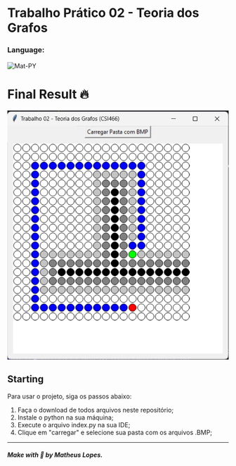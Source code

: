 # Trabalho Prático 02 - Teoria dos Grafos


<div style="display: inline_block">
    <h3>Language:</h3>
    <img align="center" alt="Mat-PY" height="30" src="https://img.shields.io/badge/python-3670A0?style=for-the-badge&logo=python&logoColor=ffdd54">
</div>

# Final Result 🔥 

<img src="final.png" alt="Web Version"/> 

## Starting 

Para usar o projeto, siga os passos abaixo:
1. Faça o download de todos arquivos neste repositório;
2. Instale o python na sua máquina;
3. Execute o arquivo index.py na sua IDE;
4. Clique em "carregar" e selecione sua pasta com os arquivos .BMP;

--- 

##### Make with 🧠 by Matheus Lopes.